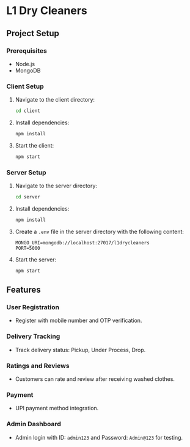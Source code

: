 # L1 Dry Cleaners

## Project Setup

### Prerequisites
- Node.js
- MongoDB

### Client Setup

1. Navigate to the client directory:
   ```bash
   cd client
   ```

2. Install dependencies:
   ```bash
   npm install
   ```

3. Start the client:
   ```bash
   npm start
   ```

### Server Setup

1. Navigate to the server directory:
   ```bash
   cd server
   ```

2. Install dependencies:
   ```bash
   npm install
   ```

3. Create a `.env` file in the server directory with the following content:
   ```env
   MONGO_URI=mongodb://localhost:27017/l1drycleaners
   PORT=5000
   ```

4. Start the server:
   ```bash
   npm start
   ```

## Features

### User Registration
- Register with mobile number and OTP verification.

### Delivery Tracking
- Track delivery status: Pickup, Under Process, Drop.

### Ratings and Reviews
- Customers can rate and review after receiving washed clothes.

### Payment
- UPI payment method integration.

### Admin Dashboard
- Admin login with ID: `admin123` and Password: `Admin@123` for testing.
